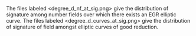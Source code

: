 The files labeled <degree_d_nf_at_sig.png> give the distribution of signature among number fields over which there exists an EGR elliptic curve. The files labeled <degree_d_curves_at_sig.png> give the distribution of signature of field  amongst elliptic curves of good reduction. 

